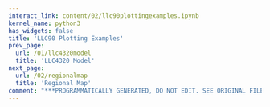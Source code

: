 ```yaml
---
interact_link: content/02/llc90plottingexamples.ipynb
kernel_name: python3
has_widgets: false
title: 'LLC90 Plotting Examples'
prev_page:
  url: /01/llc4320model
  title: 'LLC4320 Model'
next_page:
  url: /02/regionalmap
  title: 'Regional Map'
comment: "***PROGRAMMATICALLY GENERATED, DO NOT EDIT. SEE ORIGINAL FILES IN /content***"
---
```

